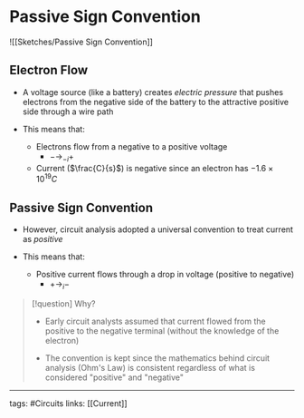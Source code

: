 # Passive Sign Convention
![[Sketches/Passive Sign Convention]]

## Electron Flow
- A voltage source (like a battery) creates *electric pressure* that pushes electrons from the negative side of the battery to the attractive positive side through a wire path

- This means that:
	- Electrons flow from a negative to a positive voltage
		- $- \rightarrow_{-i} +$
	- Current ($\frac{C}{s}$) is negative since an electron has $-1.6 \times 10^{19}C$

## Passive Sign Convention
- However, circuit analysis adopted a universal convention to treat current as *positive*

- This means that:

	- Positive current flows through a drop in voltage (positive to negative)
		- $+ \rightarrow_{i} -$

> [!question] Why?
> - Early circuit analysts assumed that current flowed from the positive to the negative terminal (without the knowledge of the electron)
> 
> - The convention is kept since the mathematics behind circuit analysis (Ohm's Law) is consistent regardless of what is considered "positive" and "negative"


---
tags: #Circuits 
links: [[Current]]